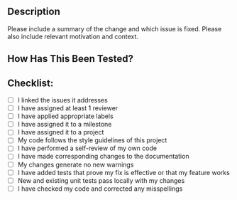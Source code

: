 ## Description

Please include a summary of the change and which issue is fixed. Please also include relevant motivation and context. 

## How Has This Been Tested?



## Checklist:

- [ ] I linked the issues it addresses
- [ ] I have assigned at least 1 reviewer
- [ ] I have applied appropriate labels
- [ ] I have assigned it to a milestone
- [ ] I have assigned it to a project
- [ ] My code follows the style guidelines of this project
- [ ] I have performed a self-review of my own code
- [ ] I have made corresponding changes to the documentation
- [ ] My changes generate no new warnings
- [ ] I have added tests that prove my fix is effective or that my feature works
- [ ] New and existing unit tests pass locally with my changes
- [ ] I have checked my code and corrected any misspellings
